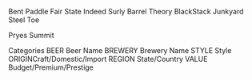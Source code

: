 Bent Paddle
Fair State
Indeed
Surly
Barrel Theory
BlackStack
Junkyard
Steel Toe

Pryes
Summit

Categories
BEER Beer Name
BREWERY Brewery Name
STYLE Style
ORIGINCraft/Domestic/Import
REGION State/Country
VALUE Budget/Premium/Prestige